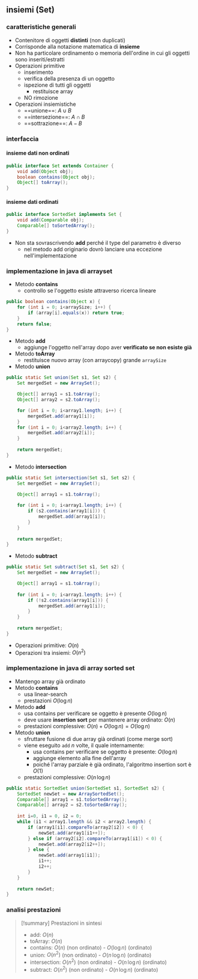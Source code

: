 ## insiemi (Set)
### caratteristiche generali
- Contenitore di oggetti **distinti** (non duplicati)
- Corrisponde alla notazione matematica di **insieme**
- Non ha particolare ordinamento o memoria dell'ordine in cui gli oggetti sono inseriti/estratti
- Operazioni primitive
	- inserimento
	- verifica della presenza di un oggetto
	- ispezione di tutti gli oggetti
		- restituisce array
	- NO rimozione
- Operazioni insiemistiche
	- ==unione==: $A \cup B$
	- ==intersezione==: $A \cap B$
	- ==sottrazione==: $A - B$
### interfaccia
#### insieme dati non ordinati
```java
public interface Set extends Container {
	void add(Object obj);
	boolean contains(Object obj);
	Object[] toArray();
}
```

#### insieme dati ordinati
```java
public interface SortedSet implements Set {
	void add(Comparable obj);
	Comparable[] toSortedArray();
}
```
- Non sta sovrascrivendo **add** perché il type del parametro è diverso
	- nel metodo add originario dovrò lanciare una eccezione nell'implementazione

### implementazione in java di arrayset
- Metodo **contains**
	- controllo se l'oggetto esiste attraverso ricerca lineare
```java
public boolean contains(Object x) {
	for (int i = 0; i<arraySize; i++) {
		if (array[i].equals(x)) return true;
	}
	return false;
}
```
- Metodo **add**
	- aggiunge l'oggetto nell'array dopo aver **verificato se non esiste già**
- Metodo **toArray**
	- restituisce nuovo array (con arraycopy) grande ```arraySize```
- Metodo **union**
```java
public static Set union(Set s1, Set s2) {
	Set mergedSet = new ArraySet();

	Object[] array1 = s1.toArray();
	Object[] array2 = s2.toArray();

	for (int i = 0; i<array1.length; i++) {
		mergedSet.add(array1[i]);
	}
	for (int i = 0; i<array2.length; i++) {
		mergedSet.add(array2[i]);
	}
	
	return mergedSet;
}
```
- Metodo **intersection**
```java
public static Set intersection(Set s1, Set s2) {
	Set mergedSet = new ArraySet();

	Object[] array1 = s1.toArray();
	
	for (int i = 0; i<array1.length; i++) {
		if (s2.contains(array1[i])) {
			mergedSet.add(array1[i]);
		}
	}
	
	return mergedSet;
}
```
- Metodo **subtract**
```java
public static Set subtract(Set s1, Set s2) {
	Set mergedSet = new ArraySet();

	Object[] array1 = s1.toArray();
	
	for (int i = 0; i<array1.length; i++) {
		if (!s2.contains(array1[i])) {
			mergedSet.add(array1[i]);
		}
	}
	
	return mergedSet;
}
```
- Operazioni primitive: $O(n)$
- Operazioni tra insiemi: $O(n^2)$
### implementazione in java di array sorted set
- Mantengo array già ordinato
- Metodo **contains**
	- usa linear-search
	- prestazioni $O(\log n)$
- Metodo **add**
	- usa contains per verificare se oggetto è presente $O(\log n)$
	- deve usare **insertion sort** per mantenere array ordinato: $O(n)$
	- prestazioni complessive: $O(n)+O(\log n)=O(\log n)$
- Metodo **union**
	- sfruttare fusione di due array già ordinati (come merge sort)
	- viene eseguito ```add``` $n$ volte, il quale internamente:
		- usa contains per verificare se oggetto è presente: $O(\log n)$
		- aggiunge elemento alla fine dell'array
		- poiché l'array parziale è già ordinato, l'algoritmo insertion sort è $O(1)$
	- prestazioni complessive: $O(n\,\log n)$
```java
public static SortedSet union(SortedSet s1, SortedSet s2) {
	SortedSet newSet = new ArraySortedSet();
	Comparable[] array1 = s1.toSortedArray();
	Comparable[] array2 = s2.toSortedArray();
	
	int i=0, i1 = 0, i2 = 0;
	while (i1 < array1.length && i2 < array2.length) {
		if (array1[i1].compareTo(array2[i2]) < 0) {
			newSet.add(array1[i1++]);
		} else if (array2[i2].compareTo(array1[i1]) < 0) {
			newSet.add(array2[i2++]);
		} else {
			newSet.add(array1[i1]);
			i1++;
			i2++;
		}
	}
	
	return newSet;
}
```

### analisi prestazioni

>[!summary] Prestazioni in sintesi
>- add: $O(n)$
>- toArray: $O(n)$
>- contains: $O(n)$ (non ordinato) - $O(\log n)$ (ordinato)
>- union: $O(n^2)$ (non ordinato) - $O(n\,\log n)$ (ordinato)
>- intersection: $O(n^2)$ (non ordinato)  - $O(n\,\log n)$ (ordinato)
>- subtract: $O(n^2)$ (non ordinato)  - $O(n\,\log n)$ (ordinato)

